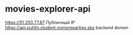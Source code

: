 # movies-explorer-api
https://51.250.77.87 Публичный IP
https://api.putilin.student.nomoreparties.sbs   backend domen
